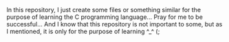 In this repository, I just create some files or something similar for the purpose of learning the C programming language... Pray for me to be successful... And I know that this repository is not important to some, but as I mentioned, it is only for the purpose of learning ^_^ (;

